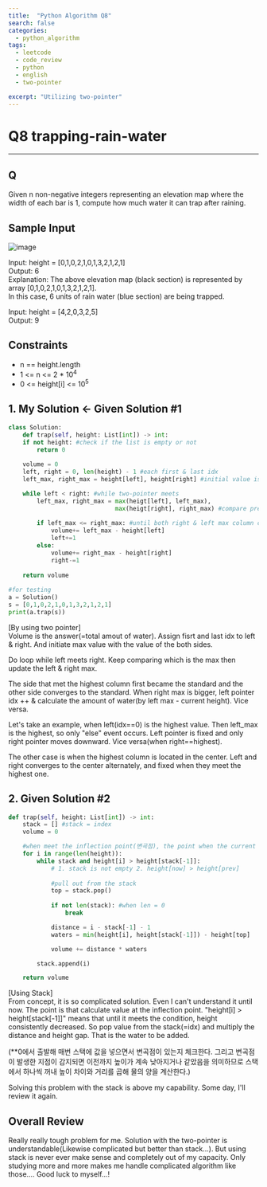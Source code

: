 ```yaml
---
title:  "Python Algorithm Q8"
search: false
categories: 
  - python_algorithm
tags:
  - leetcode
  - code_review
  - python
  - english
  - two-pointer

excerpt: "Utilizing two-pointer"
---
```


# Q8 trapping-rain-water
___

## Q
Given n non-negative integers representing an elevation map where the width of each bar is 1, compute how much water it can trap after raining.

## Sample Input

![image](https://user-images.githubusercontent.com/68508521/143684629-f036202e-9a3e-4502-a52d-ee7cc7c2b37d.png)


Input: height = [0,1,0,2,1,0,1,3,2,1,2,1]  
Output: 6  
Explanation: The above elevation map (black section) is represented by array [0,1,0,2,1,0,1,3,2,1,2,1].  
In this case, 6 units of rain water (blue section) are being trapped. 

Input: height = [4,2,0,3,2,5]  
Output: 9

## Constraints
- n == height.length
- 1 <= n <= 2 * 10<sup>4</sup>
- 0 <= height[i] <= 10<sup>5</sup>

## 1. My Solution <- Given Solution #1
```py
class Solution:
    def trap(self, height: List[int]) -> int:
    if not height: #check if the list is empty or not
        return 0
    
    volume = 0
    left, right = 0, len(height) - 1 #each first & last idx
    left_max, right_max = height[left], height[right] #initial value is both edge(right & left).

    while left < right: #while two-pointer meets
        left_max, right_max = max(heigt[left], left_max),
                              max(heigt[right], right_max) #compare previous value against current value
        
        if left_max <= right_max: #until both right & left max column converges to the highest column
            volume+= left_max - height[left]
            left+=1
        else:
            volume+= right_max - height[right]
            right-=1
        
    return volume
   
#for testing
a = Solution()
s = [0,1,0,2,1,0,1,3,2,1,2,1]
print(a.trap(s))
```

[By using two pointer]  
Volume is the answer(=total amout of water). Assign fisrt and last idx to left & right. And initiate max value with the value of the both sides.  

Do loop while left meets right. Keep comparing which is the max then update the left & right max.  

The side that met the highest column first became the standard and the other side converges to the standard. When right max is bigger, left pointer idx ++ & calculate the amount of water(by left max - current height). Vice versa.  

Let's take an example, when left(idx==0) is the highest value. Then left_max is the highest, so only "else" event occurs. Left pointer is fixed and only right pointer moves downward. Vice versa(when right==highest).

The other case is when the highest column is located in the center. Left and right converges to the center alternately, and fixed when they meet the highest one.


## 2. Given Solution #2
```py
def trap(self, height: List[int]) -> int:
    stack = [] #stack = index
    volume = 0

    #when meet the inflection point(변곡점), the point when the current height is higher than the previous one. 
    for i in range(len(height)):
        while stack and height[i] > height[stack[-1]]:
            # 1. stack is not empty 2. height[now] > height[prev]
            
            #pull out from the stack
            top = stack.pop()
            
            if not len(stack): #when len = 0
                break

            distance = i - stack[-1] - 1
            waters = min(height[i], height[stack[-1]]) - height[top]

            volume += distance * waters

        stack.append(i)

    return volume
```

[Using Stack]  
From concept, it is so complicated solution. Even I can't understand it until now. The point is that calculate value at the inflection point. "height[i] > height[stack[-1]]" means that until it meets the condition, height consistently decreased. So pop value from the stack(=idx) and multiply the distance and height gap. That is the water to be added.  

(**0에서 출발해 매번 스택에 값을 넣으면서 변곡점이 있는지 체크한다. 그리고 변곡점이 발생한 지점이 감지되면 이전까지 높이가 계속 낮아지거나 같았음을 의미하므로 스택에서 하나씩 꺼내 높이 차이와 거리를 곱해 물의 양을 계산한다.)  

Solving this problem with the stack is above my capability. Some day, I'll review it again.

## Overall Review

Really really tough problem for me. Solution with the two-pointer is understandable(Likewise complicated but better than stack...). But using stack is never ever make sense and completely out of my capacity. Only studying more and more makes me handle complicated algorithm like those.... Good luck to myself...!